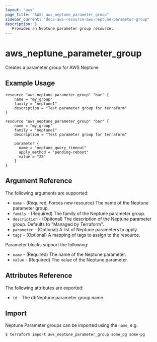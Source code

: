 ```yaml
---
layout: "aws"
page_title: "AWS: aws_neptune_parameter_group"
sidebar_current: "docs-aws-resource-aws-neptune-parameter-group"
description: |-
   Provides an Neptune parameter group resource.
---
```


# aws_neptune_parameter_group

 Creates a parameter group for AWS Neptune

## Example Usage

```hcl
resource "aws_neptune_parameter_group" "bar" {
	name = "my_group"
	family = "neptune1"
	description = "Test parameter group for terraform"
}
```

```hcl
resource "aws_neptune_parameter_group" "bar" {
	name = "my_group"
	family = "neptune1"
	description = "Test parameter group for terraform"
	
	parameter {
	  name = "neptune_query_timeout"
      apply_method = "pending-reboot"
	  value = "25"
	}
}
```

## Argument Reference

The following arguments are supported:

* `name` - (Required, Forces new resource) The name of the Neptune parameter group.
* `family` - (Required) The family of the Neptune parameter group.
* `description` - (Optional) The description of the Neptune parameter group. Defaults to "Managed by Terraform".
* `parameter` - (Optional) A list of Neptune parameters to apply.
* `tags`  - (Optional) A mapping of tags to assign to the resource.

Parameter blocks support the following:

* `name`  - (Required) The name of the Neptune parameter.
* `value` - (Required) The value of the Neptune parameter.


## Attributes Reference

The following attributes are exported:

* `id` - The dbNeptune parameter group name.

## Import

Neptune Parameter groups can be imported using the `name`, e.g.

```
$ terraform import aws_neptune_parameter_group.some_pg some-pg
```
